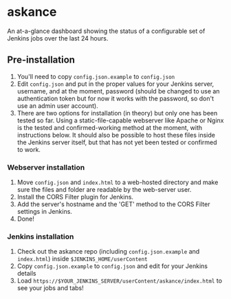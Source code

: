 # askance
An at-a-glance dashboard showing the status of a configurable set of Jenkins jobs over the last 24 hours.

## Pre-installation
1. You'll need to copy `config.json.example` to `config.json`
2. Edit `config.json` and put in the proper values for your Jenkins server, username, and at the moment, password (should be changed to use an authentication token but for now it works with the password, so don't use an admin user account).
3. There are two options for installation (in theory) but only one has been tested so far. Using a static-file-capable webserver like Apache or Nginx is the tested and confirmed-working method at the moment, with instructions below. It should also be possible to host these files inside the Jenkins server itself, but that has not yet been tested or confirmed to work.

### Webserver installation
1. Move `config.json` and `index.html` to a web-hosted directory and make sure the files and folder are readable by the web-server user.
2. Install the CORS Filter plugin for Jenkins.
3. Add the server's hostname and the 'GET' method to the CORS Filter settings in Jenkins.
4. Done!

### Jenkins installation
1. Check out the askance repo (including `config.json.example` and `index.html`) inside `$JENKINS_HOME/userContent`
2. Copy `config.json.example` to `config.json` and edit for your Jenkins details
3. Load `https://$YOUR_JENKINS_SERVER/userContent/askance/index.html` to see your jobs and tabs!
